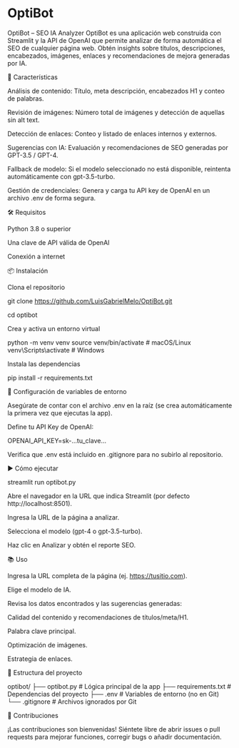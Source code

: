 # OptiBot
OptiBot – SEO IA Analyzer
OptiBot es una aplicación web construida con Streamlit y la API de OpenAI que permite analizar de forma automática el SEO de cualquier página web. Obtén insights sobre títulos, descripciones, encabezados, imágenes, enlaces y recomendaciones de mejora generadas por IA.

🚀 Características

Análisis de contenido: Título, meta descripción, encabezados H1 y conteo de palabras.

Revisión de imágenes: Número total de imágenes y detección de aquellas sin alt text.

Detección de enlaces: Conteo y listado de enlaces internos y externos.

Sugerencias con IA: Evaluación y recomendaciones de SEO generadas por GPT-3.5 / GPT-4.

Fallback de modelo: Si el modelo seleccionado no está disponible, reintenta automáticamente con gpt-3.5-turbo.

Gestión de credenciales: Genera y carga tu API key de OpenAI en un archivo .env de forma segura.

🛠️ Requisitos

Python 3.8 o superior

Una clave de API válida de OpenAI

Conexión a internet

📦 Instalación

Clona el repositorio

git clone https://github.com/LuisGabrielMelo/OptiBot.git

cd optibot

Crea y activa un entorno virtual

python -m venv venv
source venv/bin/activate  # macOS/Linux
venv\Scripts\activate   # Windows

Instala las dependencias

pip install -r requirements.txt

🔑 Configuración de variables de entorno

Asegúrate de contar con el archivo .env en la raíz (se crea automáticamente la primera vez que ejecutas la app).

Define tu API Key de OpenAI:

OPENAI_API_KEY=sk-...tu_clave...

Verifica que .env está incluido en .gitignore para no subirlo al repositorio.

▶️ Cómo ejecutar

streamlit run optibot.py

Abre el navegador en la URL que indica Streamlit (por defecto http://localhost:8501).

Ingresa la URL de la página a analizar.

Selecciona el modelo (gpt-4 o gpt-3.5-turbo).

Haz clic en Analizar y obtén el reporte SEO.

📚 Uso

Ingresa la URL completa de la página (ej. https://tusitio.com).

Elige el modelo de IA.

Revisa los datos encontrados y las sugerencias generadas:

Calidad del contenido y recomendaciones de títulos/meta/H1.

Palabra clave principal.

Optimización de imágenes.

Estrategia de enlaces.

🧩 Estructura del proyecto

optibot/
├── optibot.py         # Lógica principal de la app
├── requirements.txt   # Dependencias del proyecto
├── .env               # Variables de entorno (no en Git)
└── .gitignore         # Archivos ignorados por Git

🤝 Contribuciones

¡Las contribuciones son bienvenidas! Siéntete libre de abrir issues o pull requests para mejorar funciones, corregir bugs o añadir documentación.

